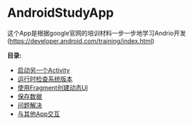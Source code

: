 # AndroidStudyApp
这个App是根据google官网的培训材料一步一步地学习Andrio开发(https://developer.android.com/training/index.html)

**目录:**

* [启动另一个Activity](./doc/StartAnotherActivity.md)
* [运行时检查系统版本](./doc/SystemVersionCheck.md)
* [使用Fragment创建动态UI](./doc/CreateDynamicUI.md)
* [保存数据](./doc/SavingData.md) 
* [问题解决](./doc/ProblemResolve.md)
* [与其他App交互](./doc/InteractingWithOtherApps.md)  

